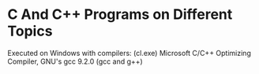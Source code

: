 # C And C++ Programs on Different Topics

Executed on Windows with compilers: (cl.exe)  Microsoft C/C++ Optimizing Compiler, GNU's gcc 9.2.0 (gcc and g++)
